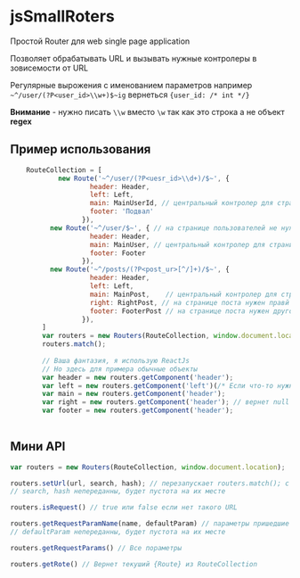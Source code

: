 # jsSmallRoters
Простой Router для web single page application

Позволяет обрабатывать  URL и вызывать нужные контролеры в зовисемости от URL

Регулярные вырожения с именованием параметров например
`~^/user/(?P<user_id>\\w+)$~ig` вернеться `{user_id: /* int */}`

**Внимание** - нужно писать `\\w` вместо `\w` так как это строка а не объект **regex**

## Пример использования
```javascript
    RouteCollection = [
			new Route('~^/user/(?P<uesr_id>\\d+)/$~', {
			        header: Header,
			        left: Left,
			        main: MainUserId, // центральный контролер для страницы юзер
			        footer: 'Подвал'
			      }),
		  new Route('~^/user/$~', { // на странице пользователей не нужна левая колонка
			        header: Header,
			        main: MainUser, // центральный контролер для страницы юзеров  
			        footer: Footer
			      }),
		  new Route('~^/posts/(?P<post_ur>[^/]+)/$~', { 
			        header: Header,
			        left: Left,    
			        main: MainPost,    // центральный контролер для страницы поста  
			        right: RightPost, // на странице поста нужен правй блок
			        footer: FooterPost // на странице поста нужен другой подвал
			      }),
		]
		var routers = new Routers(RouteCollection, window.document.location);
		routers.match();
		
		// Ваша фантазия, я использую ReactJs
		// Но здесь для примера обычные объекты
		var header = new routers.getComponent('header');
		var left = new routers.getComponent('left')(/* Если что-то нужно передать в конструктор, например зареган ли Юзер */);
		var main = new routers.getComponent('header');
		var right = new routers.getComponent('header'); // вернет null для всех страниц кроме /posts/post_url/
		var footer = new routers.getComponent('header');
		
```

## Мини  API
```javascript
var routers = new Routers(RouteCollection, window.document.location);

routers.setUrl(url, search, hash); // перезапускает routers.match(); с новым урлом и меняет его в history
// search, hash непереданны, будет пустота на их месте

routers.isRequest() // true или false если нет такого URL

routers.getRequestParamName(name, defaultParam) // параметры пришедшие из URL
// defaultParam непереданны, будет пустота на их месте

routers.getRequestParams() // Все пораметры

routers.getRote() // Вернет текуший {Route} из RouteCollection

```
